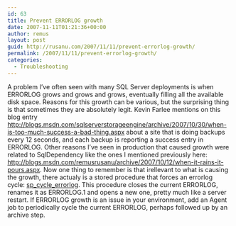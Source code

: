 ```yaml
---
id: 63
title: Prevent ERRORLOG growth
date: 2007-11-11T01:21:36+00:00
author: remus
layout: post
guid: http://rusanu.com/2007/11/11/prevent-errorlog-growth/
permalink: /2007/11/11/prevent-errorlog-growth/
categories:
  - Troubleshooting
---
```

A problem I&#8217;ve often seen with many SQL Server deployments is when ERRORLOG grows and grows and grows, eventually filling all the available disk space. Reasons for this growth can be various, but the surprising thing is that sometimes they are absolutely legit. Kevin Farlee mentions on this blog entry <http://blogs.msdn.com/sqlserverstorageengine/archive/2007/10/30/when-is-too-much-success-a-bad-thing.aspx> about a site that is doing backups every 12 seconds, and each backup is reporting a success entry in ERRORLOG. Other reasons I&#8217;ve seen in production that caused growth were related to SqlDependency like the ones I mentioned previously here: <http://blogs.msdn.com/remusrusanu/archive/2007/10/12/when-it-rains-it-pours.aspx>. Now one thing to remember is that irellevant to what is causing the growth, there actualy is a stored procedure that forces an errorlog cycle: <a target="_blank" href="http://msdn2.microsoft.com/en-us/library/ms182512.aspx" title="sp_cycle_errorlog">sp_cycle_errorlog</a>. This procedure closes the current ERRORLOG, renames it as ERRORLOG.1 and opens a new one, pretty much like a server restart. If ERRORLOG growth is an issue in your environment, add an Agent job to periodically cycle the current ERRORLOG, perhaps followed up by an archive step.